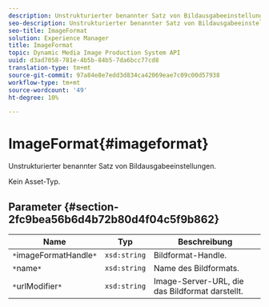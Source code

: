 ```yaml
---
description: Unstrukturierter benannter Satz von Bildausgabeeinstellungen.
seo-description: Unstrukturierter benannter Satz von Bildausgabeeinstellungen.
seo-title: ImageFormat
solution: Experience Manager
title: ImageFormat
topic: Dynamic Media Image Production System API
uuid: d3ad7058-781e-4b5b-84b5-7da6bcc77cd8
translation-type: tm+mt
source-git-commit: 97a84e8e7edd3d834ca42069eae7c09c00d57938
workflow-type: tm+mt
source-wordcount: '49'
ht-degree: 10%

---
```



# ImageFormat{#imageformat}

Unstrukturierter benannter Satz von Bildausgabeeinstellungen.

Kein Asset-Typ.

## Parameter {#section-2fc9bea56b6d4b72b80d4f04c5f9b862}

| Name | Typ | Beschreibung |
|---|---|---|
| `*`imageFormatHandle`*` | `xsd:string` | Bildformat-Handle. |
| `*`name`*` | `xsd:string` | Name des Bildformats. |
| `*`urlModifier`*` | `xsd:string` | Image-Server-URL, die das Bildformat darstellt. |

